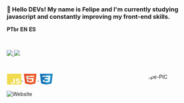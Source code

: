 ### 👋 Hello DEVs! My name is Felipe and I'm currently studying javascript and constantly improving my front-end skills. 
𝐏𝐓𝐛𝐫 𝐄𝐍 𝐄𝐒

##

<div><br>
  <a href="https://github.com/FelipeFMedeiros">
  <img height="180em" src="https://github-readme-stats.vercel.app/api?username=felipefmedeiros&show_icons=true&theme=merko"/>
  <img height="180em" src="https://github-readme-stats.vercel.app/api/top-langs/?username=anuraghazra&layout=compact&theme=merko"/>
</div>

## 
  
<div style="display: inline_block"><br>
  <img align="center" alt="Js" height="30" width="40" src="https://raw.githubusercontent.com/devicons/devicon/master/icons/javascript/javascript-plain.svg">
  <img align="center" alt="HTML" height="30" width="40" src="https://raw.githubusercontent.com/devicons/devicon/master/icons/html5/html5-original.svg">
  <img align="center" alt="CSS" height="30" width="40" src="https://raw.githubusercontent.com/devicons/devicon/master/icons/css3/css3-original.svg">
  <img align="right" alt="Felipe-PIC" height="150" width="150" style="border-radius:50%;" src="https://img001.prntscr.com/file/img001/GAt0U55mSoy7x4aY3_6JsA.png">
</div>
  
<div><br>
  <a href="https://www.linkedin.com/in/felipe-medeiros-487247268/">
  <img align="left" alt="Website" height="30" src="https://img.shields.io/badge/website-000000?style=for-the-badge&logo=About.me&logoColor=white"/>
</div>
